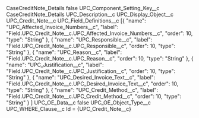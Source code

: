 <?xml version="1.0" encoding="UTF-8"?>
<CustomMetadata xmlns="http://soap.sforce.com/2006/04/metadata" xmlns:xsi="http://www.w3.org/2001/XMLSchema-instance" xmlns:xsd="http://www.w3.org/2001/XMLSchema">
    <label>CaseCreditNote_Details</label>
    <protected>false</protected>
    <values>
        <field>UPC_Component_Setting_Key__c</field>
        <value xsi:type="xsd:string">CaseCreditNote_Details</value>
    </values>
    <values>
        <field>UPC_Description__c</field>
        <value xsi:nil="true"/>
    </values>
    <values>
        <field>UPC_Display_Object__c</field>
        <value xsi:type="xsd:string">UPC_Credit_Note__c</value>
    </values>
    <values>
        <field>UPC_Field_Definitions__c</field>
        <value xsi:type="xsd:string">[{ 
&quot;name&quot;: &quot;UPC_Affected_Invoice_Numbers__c&quot;,
&quot;label&quot;: &quot;Field.UPC_Credit_Note__c.UPC_Affected_Invoice_Numbers__c&quot;, 
&quot;order&quot;: 10, 
&quot;type&quot;: &quot;String&quot; 
}, { 
&quot;name&quot;: &quot;UPC_Responsible__c&quot;,
&quot;label&quot;: &quot;Field.UPC_Credit_Note__c.UPC_Responsible__c&quot;, 
&quot;order&quot;: 10, 
&quot;type&quot;: &quot;String&quot; 
}, { 
&quot;name&quot;: &quot;UPC_Reason__c&quot;,
&quot;label&quot;: &quot;Field.UPC_Credit_Note__c.UPC_Reason__c&quot;, 
&quot;order&quot;: 10, 
&quot;type&quot;: &quot;String&quot; 
}, { 
&quot;name&quot;: &quot;UPC_Justification__c&quot;,
&quot;label&quot;: &quot;Field.UPC_Credit_Note__c.UPC_Justification__c&quot;, 
&quot;order&quot;: 10, 
&quot;type&quot;: &quot;String&quot; 
}, { 
&quot;name&quot;: &quot;UPC_Desired_Invoice_Text__c&quot;,
&quot;label&quot;: &quot;Field.UPC_Credit_Note__c.UPC_Desired_Invoice_Text__c&quot;, 
&quot;order&quot;: 10, 
&quot;type&quot;: &quot;String&quot; 
}, { 
&quot;name&quot;: &quot;UPC_Credit_Method__c&quot;,
&quot;label&quot;: &quot;Field.UPC_Credit_Note__c.UPC_Credit_Method__c&quot;, 
&quot;order&quot;: 10, 
&quot;type&quot;: &quot;String&quot; 
}
]</value>
    </values>
    <values>
        <field>UPC_OE_Data__c</field>
        <value xsi:type="xsd:boolean">false</value>
    </values>
    <values>
        <field>UPC_OE_Object_Type__c</field>
        <value xsi:nil="true"/>
    </values>
    <values>
        <field>UPC_WHERE_Clause__c</field>
        <value xsi:type="xsd:string">Id = {UPC_Credit_Note__c}</value>
    </values>
</CustomMetadata>
